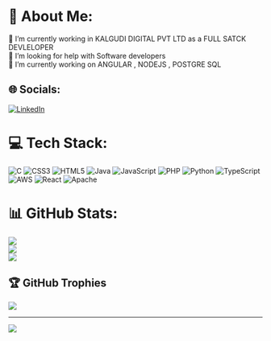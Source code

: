 # 💫 About Me:
🔭 I’m currently working in KALGUDI DIGITAL PVT LTD as a FULL SATCK DEVLELOPER <br> 🤝 I’m looking for help with Software developers<br>🌱 I’m currently working on ANGULAR , NODEJS , POSTGRE SQL <br>


## 🌐 Socials:
[![LinkedIn](https://img.shields.io/badge/LinkedIn-%230077B5.svg?logo=linkedin&logoColor=white)](https://linkedin.com/in/https://www.linkedin.com/in/sai-vikas-2895ba24a/) 

# 💻 Tech Stack:
![C](https://img.shields.io/badge/c-%2300599C.svg?style=for-the-badge&logo=c&logoColor=white) ![CSS3](https://img.shields.io/badge/css3-%231572B6.svg?style=for-the-badge&logo=css3&logoColor=white) ![HTML5](https://img.shields.io/badge/html5-%23E34F26.svg?style=for-the-badge&logo=html5&logoColor=white) ![Java](https://img.shields.io/badge/java-%23ED8B00.svg?style=for-the-badge&logo=java&logoColor=white) ![JavaScript](https://img.shields.io/badge/javascript-%23323330.svg?style=for-the-badge&logo=javascript&logoColor=%23F7DF1E) ![PHP](https://img.shields.io/badge/php-%23777BB4.svg?style=for-the-badge&logo=php&logoColor=white) ![Python](https://img.shields.io/badge/python-3670A0?style=for-the-badge&logo=python&logoColor=ffdd54) ![TypeScript](https://img.shields.io/badge/typescript-%23007ACC.svg?style=for-the-badge&logo=typescript&logoColor=white) ![AWS](https://img.shields.io/badge/AWS-%23FF9900.svg?style=for-the-badge&logo=amazon-aws&logoColor=white) ![React](https://img.shields.io/badge/react-%2320232a.svg?style=for-the-badge&logo=react&logoColor=%2361DAFB) ![Apache](https://img.shields.io/badge/apache-%23D42029.svg?style=for-the-badge&logo=apache&logoColor=white)
# 📊 GitHub Stats:
![](https://github-readme-stats.vercel.app/api?username=pondurusaivikas&theme=dark&hide_border=false&include_all_commits=true&count_private=true)<br/>
![](https://github-readme-streak-stats.herokuapp.com/?user=pondurusaivikas&theme=dark&hide_border=false)<br/>
![](https://github-readme-stats.vercel.app/api/top-langs/?username=pondurusaivikas&theme=dark&hide_border=false&include_all_commits=true&count_private=true&layout=compact)

## 🏆 GitHub Trophies
![](https://github-profile-trophy.vercel.app/?username=pondurusaivikas&theme=radical&no-frame=false&no-bg=true&margin-w=4)

---
[![](https://visitcount.itsvg.in/api?id=pondurusaivikas&icon=0&color=0)](https://visitcount.itsvg.in)

<!-- Proudly created with GPRM ( https://gprm.itsvg.in ) -->
